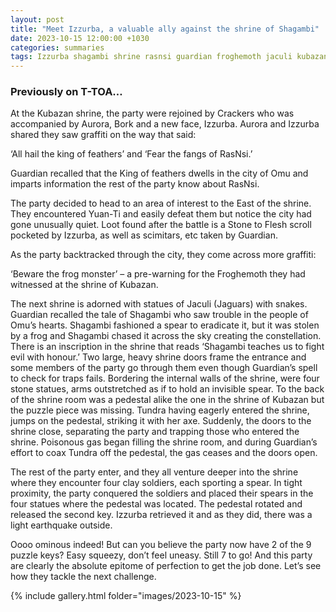 ```yaml
---
layout: post
title: "Meet Izzurba, a valuable ally against the shrine of Shagambi"
date: 2023-10-15 12:00:00 +1030
categories: summaries
tags: Izzurba shagambi shrine rasnsi guardian froghemoth jaculi kubazan tundra key
---
```

### Previously on T-TOA…
At the Kubazan shrine, the party were rejoined by Crackers who was accompanied by Aurora, Bork and a new face, Izzurba. Aurora and Izzurba shared they saw graffiti on the way that said:

‘All hail the king of feathers’ and ‘Fear the fangs of RasNsi.’

Guardian recalled that the King of feathers dwells in the city of Omu and imparts information the rest of the party know about RasNsi.

The party decided to head to an area of interest to the East of the shrine. They encountered Yuan-Ti and easily defeat them but notice the city had gone unusually quiet. Loot found after the battle is a Stone to Flesh scroll pocketed by Izzurba, as well as scimitars, etc taken by Guardian.

As the party backtracked through the city, they come across more graffiti:

‘Beware the frog monster’ – a pre-warning for the Froghemoth they had witnessed at the shrine of Kubazan.

The next shrine is adorned with statues of Jaculi (Jaguars) with snakes. Guardian recalled the tale of Shagambi who saw trouble in the people of Omu’s hearts. Shagambi fashioned a spear to eradicate it, but it was stolen by a frog and Shagambi chased it across the sky creating the constellation. There is an inscription in the shrine that reads ‘Shagambi teaches us to fight evil with honour.’ Two large, heavy shrine doors frame the entrance and some members of the party go through them even though Guardian’s spell to check for traps fails. Bordering the internal walls of the shrine, were four stone statues, arms outstretched as if to hold an invisible spear. To the back of the shrine room was a pedestal alike the one in the shrine of Kubazan but the puzzle piece was missing. Tundra having eagerly entered the shrine, jumps on the pedestal, striking it with her axe. Suddenly, the doors to the shrine close, separating the party and trapping those who entered the shrine. Poisonous gas began filling the shrine room, and during Guardian’s effort to coax Tundra off the pedestal, the gas ceases and the doors open.

The rest of the party enter, and they all venture deeper into the shrine where they encounter four clay soldiers, each sporting a spear. In tight proximity, the party conquered the soldiers and placed their spears in the four statues where the pedestal was located. The pedestal rotated and released the second key. Izzurba retrieved it and as they did, there was a light earthquake outside.

Oooo ominous indeed! But can you believe the party now have 2 of the 9 puzzle keys? Easy squeezy, don’t feel uneasy. Still 7 to go! And this party are clearly the absolute epitome of perfection to get the job done. Let’s see how they tackle the next challenge.


{% include gallery.html folder="images/2023-10-15" %}